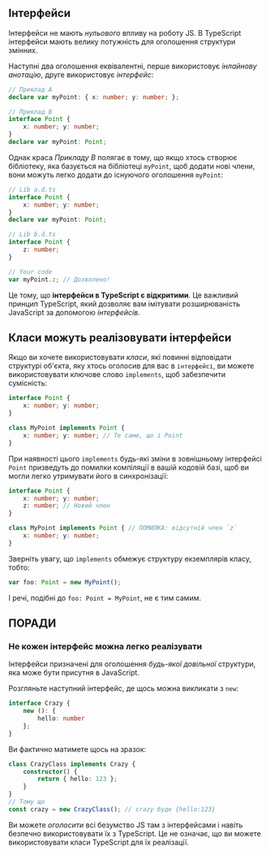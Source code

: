 ## Інтерфейси

Інтерфейси не мають *нульового* впливу на роботу JS. В TypeScript інтерфейси мають велику потужність для оголошення структури змінних.

Наступні два оголошення еквівалентні, перше використовує *інлайнову анотацію*, друге використовує *інтерфейс*:

```ts
// Приклад A
declare var myPoint: { x: number; y: number; };

// Приклад B
interface Point {
    x: number; y: number;
}
declare var myPoint: Point;
```

Однак краса *Прикладу B* полягає в тому, що якщо хтось створює бібліотеку, яка базується на бібліотеці `myPoint`, щоб додати нові члени, вони можуть легко додати до існуючого оголошення `myPoint`:

```ts
// Lib a.d.ts
interface Point {
    x: number; y: number;
}
declare var myPoint: Point;

// Lib b.d.ts
interface Point {
    z: number;
}

// Your code
var myPoint.z; // Дозволено!
```

Це тому, що **інтерфейси в TypeScript є відкритими**. Це важливий принцип TypeScript, який дозволяє вам імітувати розширюваність JavaScript за допомогою *інтерфейсів*.


## Класи можуть реалізовувати інтерфейси

Якщо ви хочете використовувати *класи*, які повинні відповідати структурі об'єкта, яку хтось оголосив для вас в `інтерфейсі`, ви можете використовувати ключове слово `implements`, щоб забезпечити сумісність:

```ts
interface Point {
    x: number; y: number;
}

class MyPoint implements Point {
    x: number; y: number; // Те саме, що і Point
}
```

При наявності цього `implements` будь-які зміни в зовнішньому інтерфейсі `Point` призведуть до помилки компіляції в вашій кодовій базі, щоб ви могли легко утримувати його в синхронізації:

```ts
interface Point {
    x: number; y: number;
    z: number; // Новий член
}

class MyPoint implements Point { // ПОМИЛКА: відсутній член `z`
    x: number; y: number;
}
```

Зверніть увагу, що `implements` обмежує структуру екземплярів класу, тобто:

```ts
var foo: Point = new MyPoint();
```

І речі, подібні до `foo: Point = MyPoint`, не є тим самим.


## ПОРАДИ

### Не кожен інтерфейс можна легко реалізувати

Інтерфейси призначені для оголошення *будь-якої довільної* структури, яка може бути присутня в JavaScript.

Розгляньте наступний інтерфейс, де щось можна викликати з `new`:

```ts
interface Crazy {
    new (): {
        hello: number
    };
}
```

Ви фактично матимете щось на зразок:

```ts
class CrazyClass implements Crazy {
    constructor() {
        return { hello: 123 };
    }
}
// Тому що
const crazy = new CrazyClass(); // crazy буде {hello:123}
```

Ви можете *оголосити* всі безумство JS там з інтерфейсами і навіть безпечно використовувати їх з TypeScript. Це не означає, що ви можете використовувати класи TypeScript для їх реалізації.